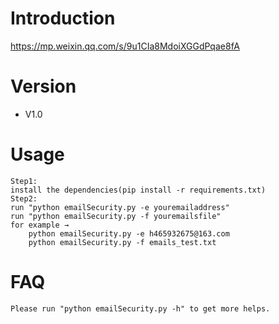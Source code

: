 # Introduction
https://mp.weixin.qq.com/s/9u1CIa8MdoiXGGdPqae8fA

# Version
- V1.0

# Usage
```
Step1:
install the dependencies(pip install -r requirements.txt)
Step2:
run "python emailSecurity.py -e youremailaddress"
run "python emailSecurity.py -f youremailsfile"
for example →
	python emailSecurity.py -e h465932675@163.com
	python emailSecurity.py -f emails_test.txt
```

# FAQ
```
Please run "python emailSecurity.py -h" to get more helps.
```